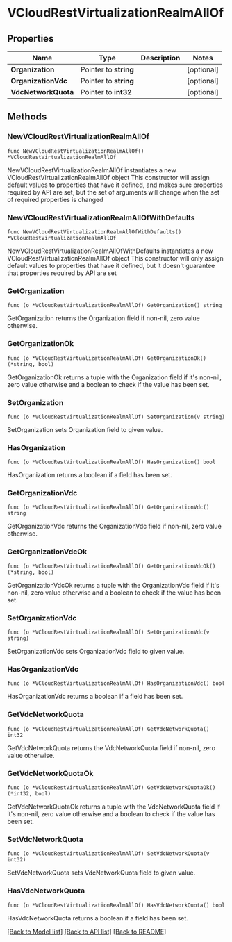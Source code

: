 # VCloudRestVirtualizationRealmAllOf

## Properties

Name | Type | Description | Notes
------------ | ------------- | ------------- | -------------
**Organization** | Pointer to **string** |  | [optional] 
**OrganizationVdc** | Pointer to **string** |  | [optional] 
**VdcNetworkQuota** | Pointer to **int32** |  | [optional] 

## Methods

### NewVCloudRestVirtualizationRealmAllOf

`func NewVCloudRestVirtualizationRealmAllOf() *VCloudRestVirtualizationRealmAllOf`

NewVCloudRestVirtualizationRealmAllOf instantiates a new VCloudRestVirtualizationRealmAllOf object
This constructor will assign default values to properties that have it defined,
and makes sure properties required by API are set, but the set of arguments
will change when the set of required properties is changed

### NewVCloudRestVirtualizationRealmAllOfWithDefaults

`func NewVCloudRestVirtualizationRealmAllOfWithDefaults() *VCloudRestVirtualizationRealmAllOf`

NewVCloudRestVirtualizationRealmAllOfWithDefaults instantiates a new VCloudRestVirtualizationRealmAllOf object
This constructor will only assign default values to properties that have it defined,
but it doesn't guarantee that properties required by API are set

### GetOrganization

`func (o *VCloudRestVirtualizationRealmAllOf) GetOrganization() string`

GetOrganization returns the Organization field if non-nil, zero value otherwise.

### GetOrganizationOk

`func (o *VCloudRestVirtualizationRealmAllOf) GetOrganizationOk() (*string, bool)`

GetOrganizationOk returns a tuple with the Organization field if it's non-nil, zero value otherwise
and a boolean to check if the value has been set.

### SetOrganization

`func (o *VCloudRestVirtualizationRealmAllOf) SetOrganization(v string)`

SetOrganization sets Organization field to given value.

### HasOrganization

`func (o *VCloudRestVirtualizationRealmAllOf) HasOrganization() bool`

HasOrganization returns a boolean if a field has been set.

### GetOrganizationVdc

`func (o *VCloudRestVirtualizationRealmAllOf) GetOrganizationVdc() string`

GetOrganizationVdc returns the OrganizationVdc field if non-nil, zero value otherwise.

### GetOrganizationVdcOk

`func (o *VCloudRestVirtualizationRealmAllOf) GetOrganizationVdcOk() (*string, bool)`

GetOrganizationVdcOk returns a tuple with the OrganizationVdc field if it's non-nil, zero value otherwise
and a boolean to check if the value has been set.

### SetOrganizationVdc

`func (o *VCloudRestVirtualizationRealmAllOf) SetOrganizationVdc(v string)`

SetOrganizationVdc sets OrganizationVdc field to given value.

### HasOrganizationVdc

`func (o *VCloudRestVirtualizationRealmAllOf) HasOrganizationVdc() bool`

HasOrganizationVdc returns a boolean if a field has been set.

### GetVdcNetworkQuota

`func (o *VCloudRestVirtualizationRealmAllOf) GetVdcNetworkQuota() int32`

GetVdcNetworkQuota returns the VdcNetworkQuota field if non-nil, zero value otherwise.

### GetVdcNetworkQuotaOk

`func (o *VCloudRestVirtualizationRealmAllOf) GetVdcNetworkQuotaOk() (*int32, bool)`

GetVdcNetworkQuotaOk returns a tuple with the VdcNetworkQuota field if it's non-nil, zero value otherwise
and a boolean to check if the value has been set.

### SetVdcNetworkQuota

`func (o *VCloudRestVirtualizationRealmAllOf) SetVdcNetworkQuota(v int32)`

SetVdcNetworkQuota sets VdcNetworkQuota field to given value.

### HasVdcNetworkQuota

`func (o *VCloudRestVirtualizationRealmAllOf) HasVdcNetworkQuota() bool`

HasVdcNetworkQuota returns a boolean if a field has been set.


[[Back to Model list]](../README.md#documentation-for-models) [[Back to API list]](../README.md#documentation-for-api-endpoints) [[Back to README]](../README.md)


